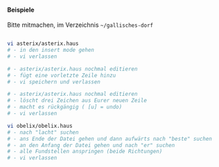 #### Beispiele

Bitte mitmachen, im Verzeichnis `~/gallisches-dorf`

<div style="display: flex;gap: 1rem">

```bash
vi asterix/asterix.haus
# - in den insert mode gehen
# - vi verlassen

# - asterix/asterix.haus nochmal editieren
# - fügt eine vorletzte Zeile hinzu
# - vi speichern und verlassen

# - asterix/asterix.haus nochmal editieren
# - löscht drei Zeichen aus Eurer neuen Zeile
# - macht es rückgängig ( [u] = undo)
# - vi verlassen

vi obelix/obelix.haus
# - nach "lacht" suchen
# - ans Ende der Datei gehen und dann aufwärts nach "beste" suchen
# - an den Anfang der Datei gehen und nach "er" suchen
# - alle Fundstellen anspringen (beide Richtungen)
# - vi verlassen
```

<div>
    <div id="img-part"></div>
</div>

</div>